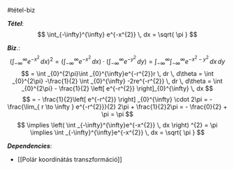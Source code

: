 #tétel-biz  

***Tétel***:
$$
\int_{-\infty}^{\infty}  e^{-x^{2}} \, dx = \sqrt{ \pi }
$$


***Biz***.: 
$$
\left( \int _{-\infty}^{\infty}e^{-x^{2}} \, dx  \right) ^{2} = \left( \int _{-\infty}^{\infty}e^{-x^{2}} \, dx  \right) \cdot \left( \int _{-\infty}^{\infty}e^{-y^{2}} \, dy  \right) = \int _{-\infty}^{\infty}\int _{-\infty}^{\infty}e^{-x^{2}-y^{2}} \, dx  \, dy 
$$
$$
= \int _{0}^{2\pi}\int _{0}^{\infty}e^{-r^{2}}r \, dr  \, d\theta = \int _{0}^{2\pi} -\frac{1}{2} \int _{0}^{\infty} -2re^{-r^{2}} \, dr  \, d\theta = \int _{0}^{2\pi} - \frac{1}{2} \left[ e^{-r^{2}} \right]_{0}^{\infty}  \, dx 
$$
$$
= - \frac{1}{2}\left[ e^{-r^{2}} \right] _{0}^{\infty} \cdot 2\pi = - \frac{\lim_{ r \to \infty } e^{-r^{2}}}{2} 2\pi + \frac{1}{2}2\pi = - \frac{0}{2} + \pi = \pi
$$
$$
\implies \left( \int _{-\infty}^{\infty}e^{-x^{2}} \, dx  \right) ^{2} = \pi \implies \int _{-\infty}^{\infty}e^{-x^{2}} \, dx = \sqrt{ \pi }
$$

***Dependencies***:
- [[Polár koordinátás transzformáció]]
